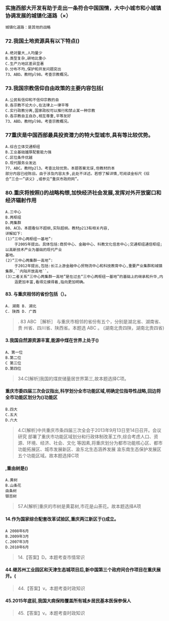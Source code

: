 ### 实施西部大开发有助于走出一条符合中国国情，大中小城市和小城镇协调发展的城镇化道路（×）
    城镇化道路：是其他的战略
   
### 72.我国土地资源具有以下特点()
    A.绝对量大,人均量少
    B.类型复杂,耕地比重小
    C.生产力地区差异显著
    D.分布不均,保护和开发问题突出
    73、ABD。教材pl98。考查宗教概况。
    
### 73.我国宗教信仰自由政策的主要内容包括(
    A.公民有信仰和不信仰宗教的自
    B.各宗教不论大小,在法律上一律平等
    C.实行政教分离,国家政权可以推行和禁止某一种宗教
    D.各宗教自主自办,相互尊重,平等友好
    73、ABD。教材pl98。考查宗教概况。

### 77重庆是中国西部最具投资潜力的特大型城市,具有等比较优势。
    A.综合立体交通枢纽
    B.工业基础雄厚配套能力强
    C.区位条件优越
    D.现代服务业发达
    77、ABC。教材p2l3。考查比较优势。本题答案无误,但教材的本
    部分内容已经陈旧。由于涉及内容太多,此处不详述。若想了解详情,可阅读金标尺《综
    合“三合一”讲义》,或参见“重庆市政府网”。

    
### 80.重庆将按照()的战略构想,加快经济社会发展,发挥对外开放窗口和经济辐射作用
    A.三中心
    B.两枢纽
    D.两集群
    80、ACD。本题看似不超纲,实际超纲。教材p213有相关内容,
    详解如下:
    (1)“三中心两枢纽一基地”:
        于2005年提出。具体包括:商贸中心、金融中心、科教文化信息中心;交通枢纽通信枢纽;以高新技术产业为基础的现代产业
    基地。
    (2)“三中心两集群一高地”:
        于2012年提出,包括:长江上游金融中心贸物流中心和科技教育中心,重要产业集群和城镇集群,``内陆开放高地``。
    (3)二者关系“三中心两集群一高地”是在过去“三中心两枢纽一基地”的基础上的继承和升华,内
        涵更加丰富,看得见摸得着,指向更加明确。

#### 83. 与重庆相邻的省份包括（）。
    A. 湖南 B. 湖北
    C. 陕西 D. 广西
>   . 83 ABC ［解析］ 与重庆市相邻的省份有五个，分别是湖北省、湖南省、贵
    州省、四川省、陕西省。本题选 ABC 。
    (湖南北贵四陕，湖南北贵四省)    

#### 3.我国自然源资源丰富,能源中煤在世界上处于()
    A、第一位
    B.第二位
    C 第三位
    D.第四位
>   34.C[解析]我国的煤炭储量居世界第三,故本题选择C项。

#### 重庆市委四届三次会议指出,科学划分全市功能区域,明确定位指导性战略,回边将全市功能区划分为()功能区
    B.四大
    C.五大
    D.六大
>   4.C[解析]中共重庆市条四届三次全会于2013年9月13日至14日召开。会议研究
    部署了重庆市功能区域划分和行政体制改革工作,综合考虑人口、资源、环境、经济、社会、文化
    等因素,将重庆划分为都市功能核心区、都市功能拓展区、城市发展新区、渝东北生态涵养发展
    渝东南生态保护发展区五个功能区域。故本题选择C项

#### ,重由树是()
    A.黄树
    B.山条花
    由条树
    银否树

>   57.A[解析]重庆的市树是黄葛树,市花是山荼花。故本题选择A项


#### 14.作为国家综合配套改革试验区,重庆两江新区于()成立。
    A 2008年6月
    B.2009年3月
    C.2007年3月
    D.2010年6月
>   14.【答案】D。本题考查市情常识

#### 44.继苏州工业园区和天津生态城项目后,新中国第三个政府间合作项目在重庆展开。(
>   44.【答案】v。本题考查时政知识

#### 45.2015年底前,我国大病保险覆盖所有城乡居民基本医保参保人
>   45.【答案】v。本题考查时政知识











    